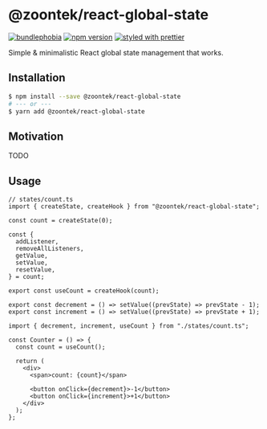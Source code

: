 # @zoontek/react-global-state

[![bundlephobia](https://badgen.net/bundlephobia/minzip/@zoontek/react-global-state)](https://bundlephobia.com/result?p=@zoontek/react-global-state) [![npm version](https://badge.fury.io/js/%40zoontek%2Freact-global-state.svg)](https://www.npmjs.com/package/@zoontek/react-global-state) [![styled with prettier](https://img.shields.io/badge/styled_with-prettier-ff69b4.svg)](https://github.com/prettier/prettier)

Simple & minimalistic React global state management that works.

## Installation

```bash
$ npm install --save @zoontek/react-global-state
# --- or ---
$ yarn add @zoontek/react-global-state
```

## Motivation

TODO

## Usage

```tsx
// states/count.ts
import { createState, createHook } from "@zoontek/react-global-state";

const count = createState(0);

const {
  addListener,
  removeAllListeners,
  getValue,
  setValue,
  resetValue,
} = count;

export const useCount = createHook(count);

export const decrement = () => setValue((prevState) => prevState - 1);
export const increment = () => setValue((prevState) => prevState + 1);
```

```tsx
import { decrement, increment, useCount } from "./states/count.ts";

const Counter = () => {
  const count = useCount();

  return (
    <div>
      <span>count: {count}</span>

      <button onClick={decrement}>-1</button>
      <button onClick={increment}>+1</button>
    </div>
  );
};
```
